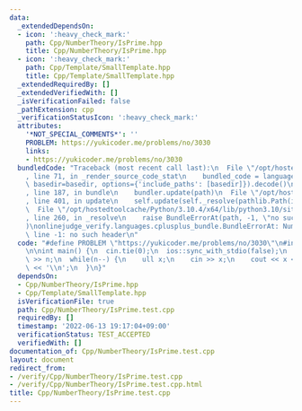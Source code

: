 ```yaml
---
data:
  _extendedDependsOn:
  - icon: ':heavy_check_mark:'
    path: Cpp/NumberTheory/IsPrime.hpp
    title: Cpp/NumberTheory/IsPrime.hpp
  - icon: ':heavy_check_mark:'
    path: Cpp/Template/SmallTemplate.hpp
    title: Cpp/Template/SmallTemplate.hpp
  _extendedRequiredBy: []
  _extendedVerifiedWith: []
  _isVerificationFailed: false
  _pathExtension: cpp
  _verificationStatusIcon: ':heavy_check_mark:'
  attributes:
    '*NOT_SPECIAL_COMMENTS*': ''
    PROBLEM: https://yukicoder.me/problems/no/3030
    links:
    - https://yukicoder.me/problems/no/3030
  bundledCode: "Traceback (most recent call last):\n  File \"/opt/hostedtoolcache/Python/3.10.4/x64/lib/python3.10/site-packages/onlinejudge_verify/documentation/build.py\"\
    , line 71, in _render_source_code_stat\n    bundled_code = language.bundle(stat.path,\
    \ basedir=basedir, options={'include_paths': [basedir]}).decode()\n  File \"/opt/hostedtoolcache/Python/3.10.4/x64/lib/python3.10/site-packages/onlinejudge_verify/languages/cplusplus.py\"\
    , line 187, in bundle\n    bundler.update(path)\n  File \"/opt/hostedtoolcache/Python/3.10.4/x64/lib/python3.10/site-packages/onlinejudge_verify/languages/cplusplus_bundle.py\"\
    , line 401, in update\n    self.update(self._resolve(pathlib.Path(included), included_from=path))\n\
    \  File \"/opt/hostedtoolcache/Python/3.10.4/x64/lib/python3.10/site-packages/onlinejudge_verify/languages/cplusplus_bundle.py\"\
    , line 260, in _resolve\n    raise BundleErrorAt(path, -1, \"no such header\"\
    )\nonlinejudge_verify.languages.cplusplus_bundle.BundleErrorAt: NumberTheory/IsPrime.hpp:\
    \ line -1: no such header\n"
  code: "#define PROBLEM \"https://yukicoder.me/problems/no/3030\"\n#include \"NumberTheory/IsPrime.hpp\"\
    \n\nint main() {\n  cin.tie(0);\n  ios::sync_with_stdio(false);\n  int n;\n  cin\
    \ >> n;\n  while(n--) {\n    ull x;\n    cin >> x;\n    cout << x << ' ' << isPrime(x)\
    \ << '\\n';\n  }\n}"
  dependsOn:
  - Cpp/NumberTheory/IsPrime.hpp
  - Cpp/Template/SmallTemplate.hpp
  isVerificationFile: true
  path: Cpp/NumberTheory/IsPrime.test.cpp
  requiredBy: []
  timestamp: '2022-06-13 19:17:04+09:00'
  verificationStatus: TEST_ACCEPTED
  verifiedWith: []
documentation_of: Cpp/NumberTheory/IsPrime.test.cpp
layout: document
redirect_from:
- /verify/Cpp/NumberTheory/IsPrime.test.cpp
- /verify/Cpp/NumberTheory/IsPrime.test.cpp.html
title: Cpp/NumberTheory/IsPrime.test.cpp
---
```

